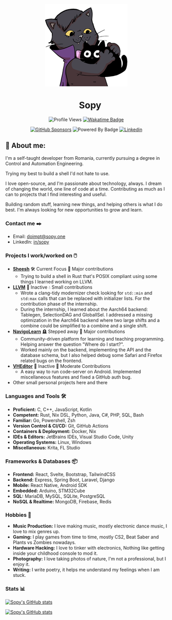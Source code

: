 <div align="center">

![cat holding cat plushie](./theCat.png)

<div id="user-content-toc">
  <ul align="center" style="list-style: none;">
    <summary>
      <h1>Sopy</h1>
    </summary>
  </ul>
</div>

![Profile Views](https://komarev.com/ghpvc/?username=sopyb&color=EE5599&style=for-the-badge)
[![Wakatime Badge](https://wakatime.com/badge/user/ea1ae654-23a7-4c9d-8111-e626caca9a28.svg?style=for-the-badge)](https://wakatime.com/@ea1ae654-23a7-4c9d-8111-e626caca9a28)

[![GitHub Sponsors](https://img.shields.io/github/sponsors/sopyb?style=for-the-badge&color=%23DD5599)](https://github.com/sponsors/sopyb)
![Powered By Badge](https://img.shields.io/badge/Powered_by-caffeine-%236F4E37?style=for-the-badge&logo=buymeacoffee&logoColor=FFF)
[![Linkedin](https://img.shields.io/badge/LinkedIn-0A66C2?logo=linkedin&logoColor=fff&style=for-the-badge&label=in/sopy)](https://linkedin.com/in/sopy)
</div>

## 👤 About me:

I'm a self-taught developer from Romania, currently pursuing a degree in Control and Automation Engineering.

Trying my best to build a shell I'd not hate to use.

I love open-source, and I'm passionate about technology, always. I dream of changing the world, one line of code at a time. Contributing as much as I can to projects that I find interesting and useful.

Building random stuff, learning new things, and helping others is what I do best. I'm always looking for new opportunities to grow and learn.

### Contact me ✒️

- Email: [doimpt@sopy.one](mailto:doimpt@sopy.one)
- LinkedIn: [in/sopy](https://www.linkedin.com/in/sopy/)

### Projects I work/worked on 🖱️

- **[Sheesh](https://github.com/sopyb/sheesh)** 🛠️ Current Focus 🌲 Major contributions 
  - Trying to build a shell in Rust that's POSIX compliant using some things I learned working on LLVM.
- **[LLVM](https://github.com/llvm/llvm-project)** 🔕 Inactive 💧 Small contributions
  - Wrote a clang-tidy modernizer check looking for `std::min` and `std:max` calls that can be replaced with initializer lists. For the contribution phase of the internship.
  - During the internship, I learned about the Aarch64 backend: Tablegen, SelectionDAG and GlobalISel. I addressed a missing optimization in the Aarch64 backend where two large shifts and a combine could be simplified to a combine and a single shift.
- **[NavigoLearn](https://github.com/navigolearn)** 🪦 Stepped away 🌲 Major contributions 
  - Community-driven platform for learning and teaching programming. Helping answer the question "Where do I start?".
  - Worked mainly on the backend, implementing the API and the database schema, but I also helped debug some Safari and Firefox related bugs on the frontend.
- **[VHEditor](https://github.com/vhqtvn/VHEditor-Android)** 🔕 Inactive 🌱 Moderate Contributions
  - A easy way to run code-server on Android. Implemented miscellaneous features and fixed a GitHub auth bug.
- Other small personal projects here and there

### Languages and Tools 🛠️

- **Proficient:** C, C++, JavaScript, Kotlin
- **Competent:** Rust, Nix DSL, Python, Java, C#, PHP, SQL, Bash
- **Familiar:** Go, Powershell, Zsh
- **Version Control & CI/CD:** Git, GitHub Actions
- **Containers & Deployment:** Docker, Nix
- **IDEs & Editors:** JetBrains IDEs, Visual Studio Code, Unity
- **Operating Systems:** Linux, Windows
- **Miscellaneous:** Krita, FL Studio

### Frameworks & Databases 📦
- **Frontend:** React, Svelte, Bootstrap, TailwindCSS
- **Backend:** Express, Spring Boot, Laravel, Django
- **Mobile:** React Native, Android SDK
- **Embedded:** Arduino, STM32Cube
- **SQL:** MariaDB, MySQL, SQLite, PostgreSQL
- **NoSQL & Realtime:** MongoDB, Firebase, Redis

### Hobbies 🎨

- **Music Production:** I love making music, mostly electronic dance music, I love to mix genres up.
- **Gaming:** I play games from time to time, mostly CS2, Beat Saber and Plants vs Zombies nowadays.
- **Hardware Hacking:** I love to tinker with electronics, Nothing like getting inside your childhood console to mod it.
- **Photography:** I love taking photos of nature, I'm not a professional, but I enjoy it.
- **Writing:** I write poetry, it helps me understand my feelings when I am stuck.

### Stats 📊

[![Sopy's GitHub stats](https://github-readme-stats.vercel.app/api?username=sopyb&show_icons=true&theme=midnight-purple&custom_title=Sopy's+GitHub+stats)](https://github.com/anuraghazra/github-readme-stats)

[![Sopy's GitHub stats](https://github-readme-stats-one-bice.vercel.app/api/top-langs/?username=sopyb&role=OWNER,COLLABORATOR&langs_count=10&layout=compact&hide=cmake,html,css&theme=midnight-purple)](https://github.com/anuraghazra/github-readme-stats)
